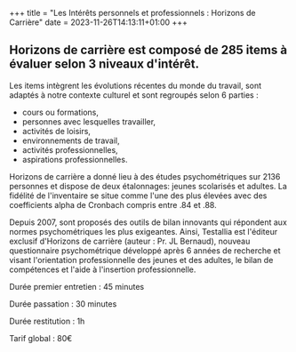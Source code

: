+++
title = "Les Intérêts personnels et professionnels : Horizons de Carrière"
date = 2023-11-26T14:13:11+01:00
+++

## Horizons de carrière est composé de 285 items à évaluer selon 3 niveaux d'intérêt.

Les items intègrent les évolutions récentes du monde du travail, sont adaptés à notre contexte culturel et sont regroupés selon 6 parties : 
- cours ou formations, 
- personnes avec lesquelles travailler, 
- activités de loisirs, 
- environnements de travail, 
- activités professionnelles, 
- aspirations professionnelles. 

Horizons de carrière a donné lieu à des études psychométriques sur 2136 personnes et dispose de deux étalonnages: jeunes scolarisés et adultes. La fidélité de l'inventaire se situe comme l'une des plus élevées avec des coefficients alpha de Cronbach compris entre .84 et .88.

Depuis 2007, sont proposés des outils de bilan innovants qui répondent aux normes psychométriques les plus exigeantes. Ainsi, Testallia est l'éditeur exclusif d'Horizons de carrière (auteur : Pr. JL Bernaud), nouveau questionnaire psychométrique développé après 6 années de recherche et visant l'orientation professionnelle des jeunes et des adultes, le bilan de compétences et l'aide à l'insertion professionnelle.

Durée premier entretien : 45 minutes

Durée passation : 30 minutes

Durée restitution : 1h

Tarif global : 80€